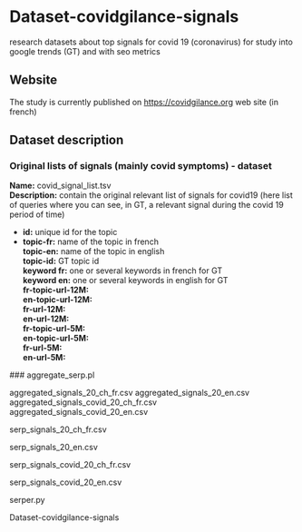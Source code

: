# Dataset-covidgilance-signals
research datasets about top signals for covid 19 (coronavirus) for study into  google trends (GT) and with seo metrics

## Website

The study is currently published on https://covidgilance.org web site (in french)

## Dataset description

### Original lists of signals (mainly covid symptoms) - dataset

**Name:** covid_signal_list.tsv  
**Description:** contain the original relevant list of signals for covid19 (here list of queries where you can see, in GT, a relevant signal during the covid 19 period of time)    

- **id:** unique id for the topic  
- **topic-fr:** name of the topic in french  
**topic-en:** name of the topic in english  
**topic-id:** GT topic id  
**keyword fr:** one or several keywords in french for GT  
**keyword en:** one or several keywords in english for GT  
**fr-topic-url-12M:**    	
**en-topic-url-12M:**  
**fr-url-12M:**  
**en-url-12M:**  
**fr-topic-url-5M:**  
**en-topic-url-5M:**  
**fr-url-5M:**  
**en-url-5M:**  


### aggregate_serp.pl



aggregated_signals_20_ch_fr.csv
aggregated_signals_20_en.csv
aggregated_signals_covid_20_ch_fr.csv
aggregated_signals_covid_20_en.csv



serp_signals_20_ch_fr.csv

serp_signals_20_en.csv

serp_signals_covid_20_ch_fr.csv

serp_signals_covid_20_en.csv

serper.py


Dataset-covidgilance-signals





